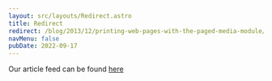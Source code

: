 ```yaml
---
layout: src/layouts/Redirect.astro
title: Redirect
redirect: /blog/2013/12/printing-web-pages-with-the-paged-media-module/
navMenu: false
pubDate: 2022-09-17
---
```

<div>
Our article feed can be found <a href="/blog/2013/12/printing-web-pages-with-the-paged-media-module/">here</a>
</div>
